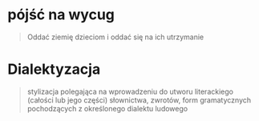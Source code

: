 # pójść na wycug
> Oddać ziemię dzieciom i oddać się na ich utrzymanie

# Dialektyzacja
> stylizacja polegająca na wprowadzeniu do utworu literackiego (całości lub jego części) słownictwa, zwrotów, form gramatycznych pochodzących z określonego dialektu ludowego